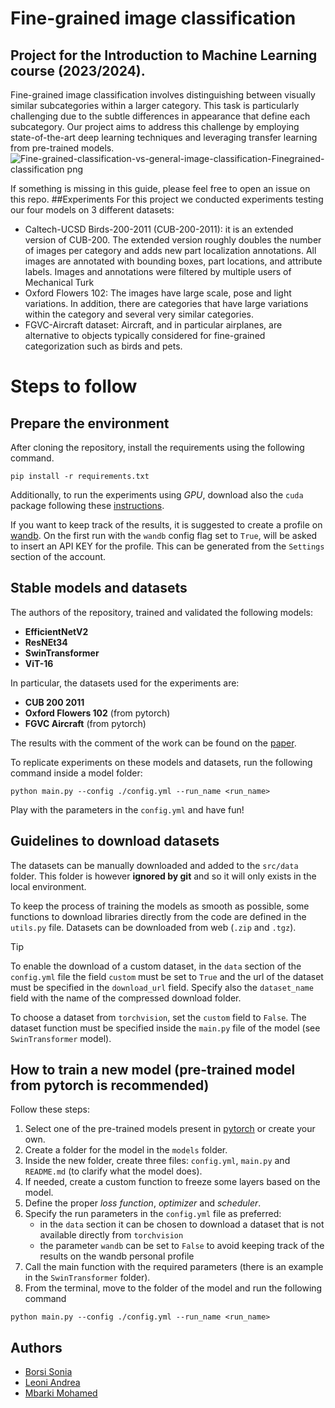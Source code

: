 # Fine-grained image classification

## Project for the Introduction to Machine Learning course (2023/2024).

Fine-grained image classification involves distinguishing between visually similar subcategories within a larger category. This task is particularly challenging due to the subtle differences in appearance that define each subcategory. Our project aims to address this challenge by employing state-of-the-art deep learning techniques and leveraging transfer learning from pre-trained models.
![Fine-grained-classification-vs-general-image-classification-Finegrained-classification png](https://github.com/andreleo02/deep-dream-team/assets/159782399/6194b503-d2fb-4af1-a558-ca13bae36efc)

If something is missing in this guide, please feel free to open an issue on this repo.
##Experiments 
For this project we conducted experiments testing our four models on 3 different datasets:
- Caltech-UCSD Birds-200-2011 (CUB-200-2011): it is an extended version of CUB-200. The extended version roughly doubles the number of images per category and adds new part localization annotations. All images are annotated with bounding boxes, part locations, and attribute labels. Images and annotations were filtered by multiple users of Mechanical Turk
- Oxford Flowers 102: The images have large scale, pose and light variations. In addition, there are categories that have large variations within the category and several very similar categories.
- FGVC-Aircraft dataset: Aircraft, and in particular airplanes, are alternative to objects typically considered for fine-grained categorization such as birds and pets.

  
# Steps to follow

## Prepare the environment

After cloning the repository, install the requirements using the following command.

```
pip install -r requirements.txt
```

Additionally, to run the experiments using _GPU_, download also the `cuda` package following these [instructions](https://pytorch.org/get-started/locally/).

If you want to keep track of the results, it is suggested to create a profile on [wandb](https://wandb.ai). On the first run with the `wandb` config flag set to `True`, will be asked to insert an API KEY for the profile. This can be generated from the `Settings` section of the account.

## Stable models and datasets

The authors of the repository, trained and validated the following models:

- **EfficientNetV2**
- **ResNEt34**
- **SwinTransformer**
- **ViT-16**

In particular, the datasets used for the experiments are:

- **CUB 200 2011**
- **Oxford Flowers 102** (from pytorch)
- **FGVC Aircraft** (from pytorch)

The results with the comment of the work can be found on the [paper]().

To replicate experiments on these models and datasets, run the following command inside a model folder:

```
python main.py --config ./config.yml --run_name <run_name>
```

Play with the parameters in the `config.yml` and have fun!

## Guidelines to download datasets

The datasets can be manually downloaded and added to the `src/data` folder. This folder is however **ignored by git** and so it will only exists in the local environment.

To keep the process of training the models as smooth as possible, some functions to download libraries directly from the code are defined in the `utils.py` file. Datasets can be downloaded from web (`.zip` and `.tgz`).

> [!TIP]
> To enable the download of a custom dataset, in the `data` section of the `config.yml` file the field `custom` must be set to `True` and the url of the dataset must be specified in the `download_url` field. Specify also the `dataset_name` field with the name of the compressed download folder.

To choose a dataset from `torchvision`, set the `custom` field to `False`. The dataset function must be specified inside the `main.py` file of the model (see `SwinTransformer` model).

## How to train a new model (pre-trained model from pytorch is recommended)

Follow these steps:

1. Select one of the pre-trained models present in [pytorch](https://pytorch.org/vision/stable/models.html#classification) or create your own.
2. Create a folder for the model in the `models` folder.
3. Inside the new folder, create three files: `config.yml`, `main.py` and `README.md` (to clarify what the model does).
4. If needed, create a custom function to freeze some layers based on the model.
5. Define the proper _loss function_, _optimizer_ and _scheduler_.
6. Specify the run parameters in the `config.yml` file as preferred:
   - in the `data` section it can be chosen to download a dataset that is not available directly from `torchvision`
   - the parameter `wandb` can be set to `False` to avoid keeping track of the results on the wandb personal profile
7. Call the main function with the required parameters (there is an example in the `SwinTransformer` folder).
8. From the terminal, move to the folder of the model and run the following command

```
python main.py --config ./config.yml --run_name <run_name>
```

## Authors

- [Borsi Sonia](https://github.com/SoniaBorsi/)
- [Leoni Andrea](https://github.com/andreleo02/)
- [Mbarki Mohamed ](https://github.com/mbarki-mohamed/)
